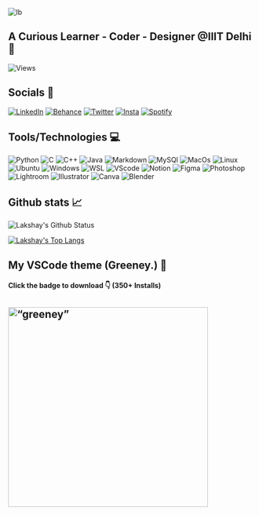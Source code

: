 ![lb](https://i.imgur.com/KMxKxOq.png)

## A Curious Learner - Coder - Designer @IIIT Delhi 🏫

![Views](https://komarev.com/ghpvc/?username=lakshaybhushan&style=for-the-badge&color=09c4b6)

## Socials 👥
<a href="https://www.linkedin.com/in/lakshay-bhushan-42209920a/"><img alt="LinkedIn" src="https://img.shields.io/badge/linkedin-%230077B5.svg?style=for-the-badge&logo=linkedin&logoColor=white"></a>
<a href="https://www.behance.net/lakshaybhushan"><img alt="Behance" src="https://img.shields.io/badge/-Behance-blue?style=for-the-badge&logo=behance&logoColor=white"></a>
<a href="https://www.twitter.com/lakshaybhushan"><img alt="Twitter" src="https://img.shields.io/badge/Twitter-%231DA1F2.svg?style=for-the-badge&logo=Twitter&logoColor=white"></a>
<a href="https://www.instagram.com/lakshaybhushan"><img alt="Insta" src="https://img.shields.io/badge/Instagram-%23E4405F.svg?style=for-the-badge&logo=Instagram&logoColor=white"></a>
<a href="https://open.spotify.com/user/amcdf5xiittevf5gl1ecjqfyu"><img alt="Spotify" src="https://img.shields.io/badge/Spotify-1ED760?&style=for-the-badge&logo=spotify&logoColor=white"></a>
<!--
<a href="https://leetcode.com/lakshay21397/"><img alt="LeetCode" src="https://img.shields.io/badge/-LeetCode-FFA116?style=for-the-badge&logo=LeetCode&logoColor=black"></a>
-->

## Tools/Technologies 💻

<a><img alt="Python" src="https://img.shields.io/badge/Python-14354C?style=for-the-badge&logo=python&logoColor=white"></a>
<a><img alt="C" src="https://img.shields.io/badge/C-00599C?style=for-the-badge&logo=c&logoColor=white"></a>
<a><img alt="C++" src="https://img.shields.io/badge/C%2B%2B-00599C?style=for-the-badge&logo=c%2B%2B&logoColor=white"></a>
<a><img alt="Java" src="https://img.shields.io/badge/Java-ED8B00?style=for-the-badge&logo=openjdk&logoColor=white"></a>
<a><img alt="Markdown" src="https://img.shields.io/badge/Markdown-000000?style=for-the-badge&logo=markdown&logoColor=white"></a>
<a><img alt="MySQl" src="https://img.shields.io/badge/MySQL-005C84?style=for-the-badge&logo=mysql&logoColor=white"></a>
<a><img alt="MacOs" src="https://img.shields.io/badge/mac%20os-000000?style=for-the-badge&logo=apple&logoColor=white"></a>
<a><img alt="Linux" src="https://img.shields.io/badge/Linux-FCC624?style=for-the-badge&logo=linux&logoColor=black"></a>
<a><img alt="Ubuntu" src="https://img.shields.io/badge/Ubuntu-E95420?style=for-the-badge&logo=ubuntu&logoColor=white"></a>
<a><img alt="Windows" src="https://img.shields.io/badge/Windows-0078D6?style=for-the-badge&logo=windows&logoColor=white"></a>
<a><img alt="WSL" src="https://img.shields.io/badge/WSL-0a97f5?style=for-the-badge&logo=linux&logoColor=white"></a>
<a><img alt="VScode" src="https://img.shields.io/badge/Visual_Studio_Code-0078D4?style=for-the-badge&logo=visual%20studio%20code&logoColor=white"></a>
<a><img alt="Notion" src="https://img.shields.io/badge/Notion-000000?style=for-the-badge&logo=notion&logoColor=white"></a>
<a><img alt="Figma" src="https://img.shields.io/badge/Figma-F24E1E?style=for-the-badge&logo=figma&logoColor=white"></a>
<a><img alt="Photoshop" src="https://img.shields.io/badge/Adobe%20Photoshop-31A8FF?style=for-the-badge&logo=Adobe%20Photoshop&logoColor=black"></a>
<a><img alt="Lightroom" src="https://img.shields.io/badge/Adobe%20Lightroom-31A8FF?style=for-the-badge&logo=Adobe%20Lightroom&logoColor=white"></a>
<a><img alt="Illustrator" src="https://img.shields.io/badge/Adobe%20Illustrator-FF9A00?style=for-the-badge&logo=adobe%20illustrator&logoColor=white"></a>
<a><img alt="Canva" src="https://img.shields.io/badge/Canva-%2300C4CC.svg?&style=for-the-badge&logo=Canva&logoColor=white"></a>
<a><img alt="Blender" src="https://img.shields.io/badge/blender-%23F5792A.svg?style=for-the-badge&logo=blender&logoColor=white"></a>

## Github stats 📈

![Lakshay's Github Status](https://github-readme-stats.vercel.app/api?username=lakshaybhushan&show_icons=true&theme=gotham&hide=contribs,prs) 

[![Lakshay's Top Langs](https://github-readme-stats.vercel.app/api/top-langs/?username=lakshaybhushan&theme=gotham&layout=compact)](https://github.com/lakshaybhushan/github-readme-stats)

## My VSCode theme (Greeney.) 🎨
#### Click the badge to download 👇 (350+ Installs) 

<a href="https://marketplace.visualstudio.com/items?itemName=LakshayBhushan.greeney-theme&ssr=false#overview"><img src="https://i.imgur.com/dRnPzQG.png" alt= “greeney” width="407.24"></a>
---
